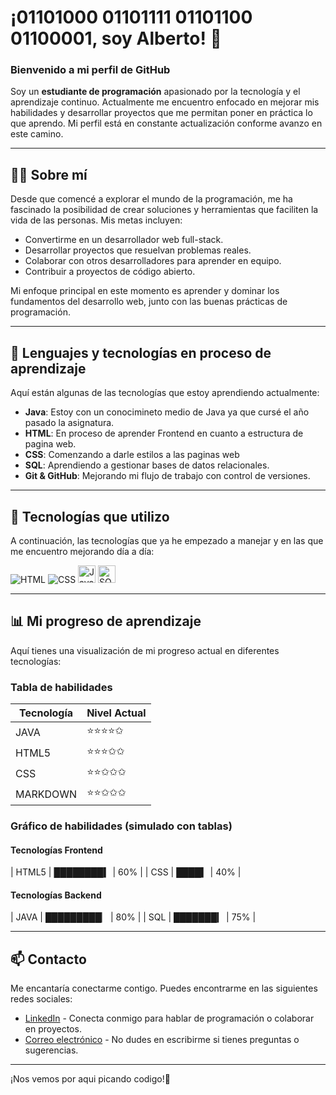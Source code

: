 # ¡01101000 01101111 01101100 01100001, soy Alberto! 👋

### Bienvenido a mi perfil de GitHub

Soy un **estudiante de programación** apasionado por la tecnología y el aprendizaje continuo. Actualmente me encuentro enfocado en mejorar mis habilidades y desarrollar proyectos que me permitan poner en práctica lo que aprendo. Mi perfil está en constante actualización conforme avanzo en este camino.

---

## 🧑‍💻 Sobre mí

Desde que comencé a explorar el mundo de la programación, me ha fascinado la posibilidad de crear soluciones y herramientas que faciliten la vida de las personas. Mis metas incluyen:

- Convertirme en un desarrollador web full-stack.
- Desarrollar proyectos que resuelvan problemas reales.
- Colaborar con otros desarrolladores para aprender en equipo.
- Contribuir a proyectos de código abierto.

Mi enfoque principal en este momento es aprender y dominar los fundamentos del desarrollo web, junto con las buenas prácticas de programación.

---

## 🌱 Lenguajes y tecnologías en proceso de aprendizaje

Aquí están algunas de las tecnologías que estoy aprendiendo actualmente:

- **Java**: Estoy con un conocimineto medio de Java ya que cursé el año pasado la asignatura.
- **HTML**: En proceso de aprender Frontend en cuanto a estructura de pagina web.
- **CSS**: Comenzando a darle estilos a las paginas web 
- **SQL**: Aprendiendo a gestionar bases de datos relacionales.
- **Git & GitHub**: Mejorando mi flujo de trabajo con control de versiones.

---

## 🚀 Tecnologías que utilizo

A continuación, las tecnologías que ya he empezado a manejar y en las que me encuentro mejorando día a día:

![HTML](https://img.shields.io/badge/HTML5-E34F26?style=for-the-badge&logo=html5&logoColor=white)
![CSS](https://img.shields.io/badge/CSS3-1572B6?style=for-the-badge&logo=css3&logoColor=white)
<img src="https://cdn-icons-png.flaticon.com/512/226/226777.png" alt="Java" height="28">
<img src="https://cdn-dynmedia-1.microsoft.com/is/image/microsoftcorp/SQL_2019_Webpage_illustration_RE4r3wO:VP1-539x400?resMode=sharp2&op_usm=1.5,0.65,15,0&qlt=75" alt="SQL" height="28">

---

## 📊 Mi progreso de aprendizaje

Aquí tienes una visualización de mi progreso actual en diferentes tecnologías:

### Tabla de habilidades

| Tecnología     | Nivel Actual   |
| -------------- | -------------- |
| JAVA           | ⭐⭐⭐⭐✩        |
| HTML5          | ⭐⭐⭐✩✩         |
| CSS            | ⭐⭐✩✩✩          |
| MARKDOWN       | ⭐⭐✩✩✩          |

### Gráfico de habilidades (simulado con tablas)

#### Tecnologías Frontend

| HTML5      | ████████▍   | 60% |
| CSS        | ████▍       | 40% |

#### Tecnologías Backend

| JAVA     | █████████▏       | 80% |
| SQL      | ███████▎         | 75% |


---

## 📫 Contacto

Me encantaría conectarme contigo. Puedes encontrarme en las siguientes redes sociales:

- [LinkedIn](https://www.linkedin.com/in/adiazsan/) - Conecta conmigo para hablar de programación o colaborar en proyectos.
- [Correo electrónico](mailto:3045789@alu.murciaeduca.es) - No dudes en escribirme si tienes preguntas o sugerencias.

---

¡Nos vemos por aqui picando codigo!🚀

